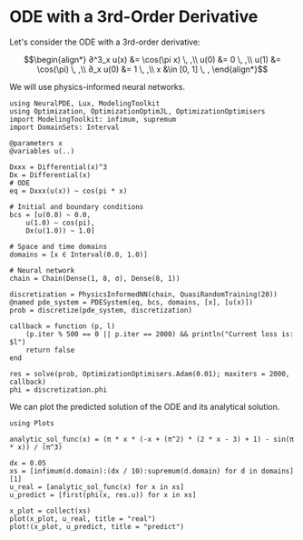 # ODE with a 3rd-Order Derivative

Let's consider the ODE with a 3rd-order derivative:

```math
\begin{align*}
∂^3_x u(x) &= \cos(\pi x) \, ,\\
u(0) &= 0 \, ,\\
u(1) &= \cos(\pi) \, ,\\
∂_x u(0) &= 1 \, ,\\
x &\in [0, 1] \, ,
\end{align*}
```

We will use physics-informed neural networks.

```@example 3rdDerivative
using NeuralPDE, Lux, ModelingToolkit
using Optimization, OptimizationOptimJL, OptimizationOptimisers
import ModelingToolkit: infimum, supremum
import DomainSets: Interval

@parameters x
@variables u(..)

Dxxx = Differential(x)^3
Dx = Differential(x)
# ODE
eq = Dxxx(u(x)) ~ cos(pi * x)

# Initial and boundary conditions
bcs = [u(0.0) ~ 0.0,
    u(1.0) ~ cos(pi),
    Dx(u(1.0)) ~ 1.0]

# Space and time domains
domains = [x ∈ Interval(0.0, 1.0)]

# Neural network
chain = Chain(Dense(1, 8, σ), Dense(8, 1))

discretization = PhysicsInformedNN(chain, QuasiRandomTraining(20))
@named pde_system = PDESystem(eq, bcs, domains, [x], [u(x)])
prob = discretize(pde_system, discretization)

callback = function (p, l)
    (p.iter % 500 == 0 || p.iter == 2000) && println("Current loss is: $l")
    return false
end

res = solve(prob, OptimizationOptimisers.Adam(0.01); maxiters = 2000, callback)
phi = discretization.phi
```

We can plot the predicted solution of the ODE and its analytical solution.

```@example 3rdDerivative
using Plots

analytic_sol_func(x) = (π * x * (-x + (π^2) * (2 * x - 3) + 1) - sin(π * x)) / (π^3)

dx = 0.05
xs = [infimum(d.domain):(dx / 10):supremum(d.domain) for d in domains][1]
u_real = [analytic_sol_func(x) for x in xs]
u_predict = [first(phi(x, res.u)) for x in xs]

x_plot = collect(xs)
plot(x_plot, u_real, title = "real")
plot!(x_plot, u_predict, title = "predict")
```
